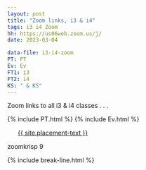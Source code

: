 ```yaml
---
layout: post
title: "Zoom links, i3 & i4"
tags: i3 i4 Zoom
hh: https://us06web.zoom.us/j/
date: 2023-03-04

data-file: i3-i4-zoom
PT: PT
Ev: Ev
FT1: i3
FT2: i4
KS: " & KS"
---
```


Zoom links to all i3 & i4 classes . . .

<!-- {% include FT2.html %}
{% include FT1.html %} -->
{% include PT.html %}
{% include Ev.html %}

<div class="wrap">
  <ul style="list-style: none;" class="buttons">
    <li class="buttons__item">
      <a class="shiney" href="{{ site.placement-link }}">{{ site.placement-text }}</a>
    </li>
  </ul>
  <p>zoomkrisp 9</p>
</div>

{% include break-line.html %}


